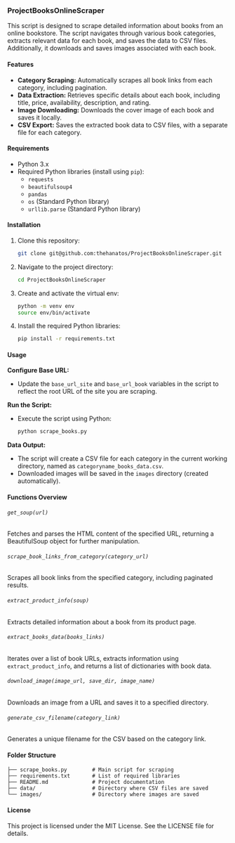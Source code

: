 ### ProjectBooksOnlineScraper

This script is designed to scrape detailed information about books from an online bookstore. The script navigates through various book categories, extracts relevant data for each book, and saves the data to CSV files. Additionally, it downloads and saves images associated with each book.

#### Features

- **Category Scraping:** Automatically scrapes all book links from each category, including pagination.
- **Data Extraction:** Retrieves specific details about each book, including title, price, availability, description, and rating.
- **Image Downloading:** Downloads the cover image of each book and saves it locally.
- **CSV Export:** Saves the extracted book data to CSV files, with a separate file for each category.

#### Requirements

- Python 3.x
- Required Python libraries (install using `pip`):
  - `requests`
  - `beautifulsoup4`
  - `pandas`
  - `os` (Standard Python library)
  - `urllib.parse` (Standard Python library)

#### Installation

1. Clone this repository:

   ```bash
   git clone git@github.com:thehanatos/ProjectBooksOnlineScraper.git
   ```

2. Navigate to the project directory:

   ```bash
   cd ProjectBooksOnlineScraper
   ```

3. Create and activate the virtual env:

   ```bash
   python -m venv env
   source env/bin/activate
   ```

4. Install the required Python libraries:

   ```bash
   pip install -r requirements.txt
   ```

#### Usage

**Configure Base URL:**

- Update the `base_url_site` and `base_url_book` variables in the script to reflect the root URL of the site you are scraping.

**Run the Script:**

- Execute the script using Python:

  ```bash
  python scrape_books.py
  ```

**Data Output:**

- The script will create a CSV file for each category in the current working directory, named as `categoryname_books_data.csv`.
- Downloaded images will be saved in the `images` directory (created automatically).

#### Functions Overview

###### `get_soup(url)`

Fetches and parses the HTML content of the specified URL, returning a BeautifulSoup object for further manipulation.

###### `scrape_book_links_from_category(category_url)`

Scrapes all book links from the specified category, including paginated results.

###### `extract_product_info(soup)`

Extracts detailed information about a book from its product page.

###### `extract_books_data(books_links)`

Iterates over a list of book URLs, extracts information using `extract_product_info`, and returns a list of dictionaries with book data.

###### `download_image(image_url, save_dir, image_name)`

Downloads an image from a URL and saves it to a specified directory.

###### `generate_csv_filename(category_link)`

Generates a unique filename for the CSV based on the category link.

#### Folder Structure

```
├── scrape_books.py        # Main script for scraping
├── requirements.txt       # List of required libraries
├── README.md              # Project documentation
├── data/                  # Directory where CSV files are saved
└── images/                # Directory where images are saved
```

#### License

This project is licensed under the MIT License. See the LICENSE file for details.
